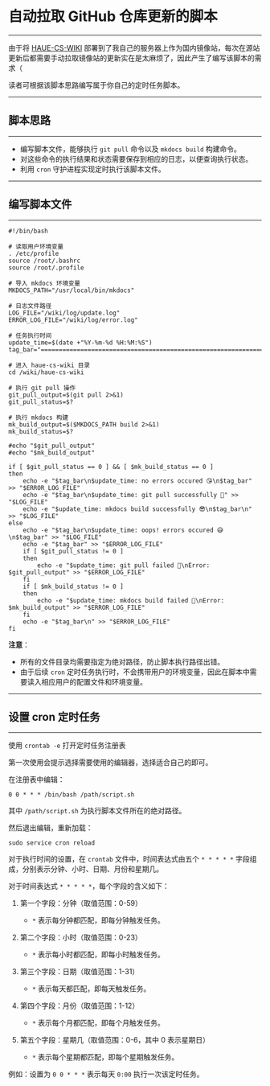 # 自动拉取 GitHub 仓库更新的脚本

****

由于将 [HAUE-CS-WIKI](https://wiki.lys2021.com/) 部署到了我自己的服务器上作为国内镜像站，每次在源站更新后都需要手动拉取镜像站的更新实在是太麻烦了，因此产生了编写该脚本的需求（

读者可根据该脚本思路编写属于你自己的定时任务脚本。

****

## 脚本思路

****

* 编写脚本文件，能够执行 `git pull` 命令以及 `mkdocs build` 构建命令。  
* 对这些命令的执行结果和状态需要保存到相应的日志，以便查询执行状态。
* 利用 `cron` 守护进程实现定时执行该脚本文件。

****

## 编写脚本文件

****

```shell
#!/bin/bash

# 读取用户环境变量
. /etc/profile
source /root/.bashrc
source /root/.profile

# 导入 mkdocs 环境变量
MKDOCS_PATH="/usr/local/bin/mkdocs"

# 日志文件路径
LOG_FILE="/wiki/log/update.log"
ERROR_LOG_FILE="/wiki/log/error.log"

# 任务执行时间
update_time=$(date +"%Y-%m-%d %H:%M:%S")
tag_bar="====================================================================================================="

# 进入 haue-cs-wiki 目录
cd /wiki/haue-cs-wiki

# 执行 git pull 操作
git_pull_output=$(git pull 2>&1)
git_pull_status=$?

# 执行 mkdocs 构建
mk_build_output=$($MKDOCS_PATH build 2>&1)
mk_build_status=$?

#echo "$git_pull_output"
#echo "$mk_build_output"

if [ $git_pull_status == 0 ] && [ $mk_build_status == 0 ]
then
    echo -e "$tag_bar\n$update_time: no errors occured 😘\n$tag_bar" >> "$ERROR_LOG_FILE"
    echo -e "$tag_bar\n$update_time: git pull successfully 🤗" >> "$LOG_FILE"
    echo -e "$update_time: mkdocs build successfully 😎\n$tag_bar\n" >> "$LOG_FILE"
else
    echo -e "$tag_bar\n$update_time: oops! errors occured 😅\n$tag_bar" >> "$LOG_FILE"
    echo -e "$tag_bar" >> "$ERROR_LOG_FILE"
    if [ $git_pull_status != 0 ]
    then
        echo -e "$update_time: git pull failed 🥵\nError: $git_pull_output" >> "$ERROR_LOG_FILE"
    fi
    if [ $mk_build_status != 0 ]
    then
        echo -e "$update_time: mkdocs build failed 🤡\nError: $mk_build_output" >> "$ERROR_LOG_FILE"
    fi
    echo -e "$tag_bar\n" >> "$ERROR_LOG_FILE"
fi
```

**注意**：

* 所有的文件目录均需要指定为绝对路径，防止脚本执行路径出错。
* 由于后续 `cron` 定时任务执行时，不会携带用户的环境变量，因此在脚本中需要读入相应用户的配置文件和环境变量。

****

## 设置 cron 定时任务

****

使用 `crontab -e` 打开定时任务注册表

第一次使用会提示选择需要使用的编辑器，选择适合自己的即可。

在注册表中编辑：

```shell
0 0 * * * /bin/bash /path/script.sh
```

其中 `/path/script.sh` 为执行脚本文件所在的绝对路径。

然后退出编辑，重新加载：

```shell
sudo service cron reload
```

对于执行时间的设置，在 `crontab` 文件中，时间表达式由五个 `* * * * *` 字段组成，分别表示分钟、小时、日期、月份和星期几。

对于时间表达式 `* * * * *`，每个字段的含义如下：

1. 第一个字段：分钟（取值范围：0-59）
   - `*` 表示每分钟都匹配，即每分钟触发任务。

2. 第二个字段：小时（取值范围：0-23）
   - `*` 表示每小时都匹配，即每小时触发任务。

3. 第三个字段：日期（取值范围：1-31）
   - `*` 表示每天都匹配，即每天触发任务。

4. 第四个字段：月份（取值范围：1-12）
   - `*` 表示每个月都匹配，即每个月触发任务。

5. 第五个字段：星期几（取值范围：0-6，其中 0 表示星期日）
   - `*` 表示每个星期都匹配，即每个星期触发任务。

例如：设置为 `0 0 * * *` 表示每天 `0:00` 执行一次该定时任务。